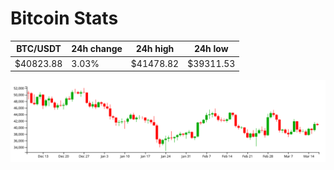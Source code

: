 # Bitcoin Stats

BTC/USDT|24h change|24h high|24h low|
|---|---|---|---|
|$40823.88|3.03%|$41478.82|$39311.53|

<img src="./chart.svg">
